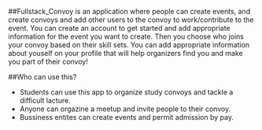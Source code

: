 ##Fullstack_Convoy
is an application where people can create events, and create convoys and add other users to the convoy to work/contribute to the event. You can create an account to get started and add appropriate information for the event you want to create. Then you choose who joins your convoy based on their skill sets. You can add appropriate information about youself on your profile that will help organizers find you and make you part of their convoy!

##Who can use this?
- Students can use this app to organize study convoys and tackle a difficult lacture.
- Anyone can orgazine a meetup and invite people to their convoy.
- Bussiness entites can create events and permit admission by pay.